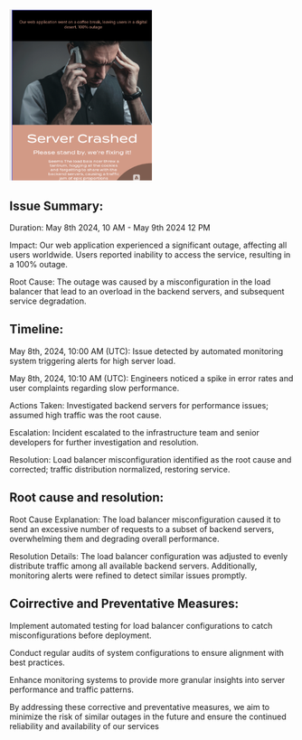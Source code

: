 <img src=./image.png width=50%>

## Issue Summary:

Duration: May 8th 2024, 10 AM  - May 9th 2024 12 PM

Impact: Our web application experienced a significant outage, affecting all users worldwide. Users reported inability to access the service, resulting in a 100% outage.

Root Cause: The outage was caused by a misconfiguration in the load balancer that lead to an overload in the backend servers, and subsequent service degradation.


## Timeline:

May 8th, 2024, 10:00 AM (UTC): Issue detected by automated monitoring system triggering alerts for high server load.

May 8th, 2024, 10:10 AM (UTC): Engineers noticed a spike in error rates and user complaints regarding slow performance.

Actions Taken: Investigated backend servers for performance issues; assumed high traffic was the root cause.

Escalation: Incident escalated to the infrastructure team and senior developers for further investigation and resolution.

Resolution: Load balancer misconfiguration identified as the root cause and corrected; traffic distribution normalized, restoring service.



## Root cause and resolution:

Root Cause Explanation: The load balancer misconfiguration caused it to send an excessive number of requests to a subset of backend servers, overwhelming them and degrading overall performance.

Resolution Details: The load balancer configuration was adjusted to evenly distribute traffic among all available backend servers. Additionally, monitoring alerts were refined to detect similar issues promptly.


## Coirrective and Preventative Measures:

Implement automated testing for load balancer configurations to catch misconfigurations before deployment.

Conduct regular audits of system configurations to ensure alignment with best practices.

Enhance monitoring systems to provide more granular insights into server performance and traffic patterns.

By addressing these corrective and preventative measures, we aim to minimize the risk of similar outages in the future and ensure the continued reliability and availability of our services

